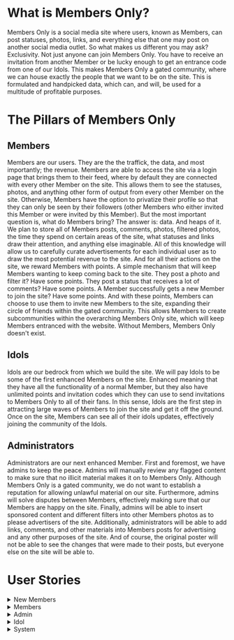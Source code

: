 # What is Members Only?

Members Only is a social media site where users, known as Members, can post statuses, photos, links, and everything else that one may post on another social media outlet. So what makes us different you may ask? Exclusivity. Not just anyone can join Members Only. You have to receive an invitation from another Member or be lucky enough to get an entrance code from one of our Idols. This makes Members Only a gated community, where we can house exactly the people that we want to be on the site. This is formulated and handpicked data, which can, and will, be used for a multitude of profitable purposes. 

# The Pillars of Members Only

## Members

Members are our users. They are the the traffick, the data, and most importantly; the revenue. Members are able to access the site via a login page that brings them to their feed, where by default they are connected with every other Member on the site. This allows them to see the statuses, photos, and anything other form of output from every other Member on the site. Otherwise, Members have the option to privatize their profile so that they can only be seen by their followers (other Members who either invited this Member or were invited by this Member). But the most important question is, what do Members bring? The answer is: data. And heaps of it. We plan to store all of Members posts, comments, photos, filtered photos, the time they spend on certain areas of the site, what statuses and links draw their attention, and anything else imaginable. All of this knowledge will allow us to carefully curate advertisements for each individual user as to draw the most potential revenue to the site. And for all their actions on the site, we reward Members with points. A simple mechanism that will keep Members wanting to keep coming back to the site. They post a photo and filter it? Have some points. They post a status that receives a lot of comments? Have some points. A Member successfully gets a new Member to join the site? Have some points. And with these points, Members can choose to use them to invite new Members to the site, expanding their circle of friends within the gated community. This allows Members to create subcommunities within the overarching Members Only site, which will keep Members entranced with the website. Without Members, Members Only doesn't exist. 

## Idols

Idols are our bedrock from which we build the site. We will pay Idols to be some of the first enhanced Members on the site. Enhanced meaning that they have all the functionality of a normal Member, but they also have unlimited points and invitation codes which they can use to send invitations to Members Only to all of their fans. In this sense, Idols are the first step in attracting large waves of Members to join the site and get it off the ground. Once on the site, Members can see all of their idols updates, effectively joining the community of the Idols. 

## Administrators

Administrators are our next enhanced Member. First and foremost, we have admins to keep the peace. Admins will manually review any flagged content to make sure that no illicit material makes it on to Members Only. Although Members Only is a gated community, we do not want to establish a reputation for allowing unlawful material on our site. Furthermore, admins will solve disputes between Members, effectively making sure that our Members are happy on the site. Finally, admins will be able to insert sponsored content and different filters into other Members photos as to please advertisers of the site. Additionally, administrators will be able to add links, comments, and other materials into Members posts for advertising and any other purposes of the site. And of course, the original poster will not be able to see the changes that were made to their posts, but everyone else on the site will be able to. 

# User Stories

<details>
<summary>New Members</summary>
 
### 1. New Member Creates Account

Josh gets sent a link from a friend to join Members Only. Naturally, Josh is very excited and is eager to join the site. Josh finds the link in an email from Members Only and selects it. He is now brought to a Members Only webpage that asks him to confirm if he wants to join Members Only. Josh will of course select yes on joining Members Only. After accepting, he will be brought to a Sign Up page on the website. Josh will have to fill out a form will personal information such as First Name, Last Name, Street Address, City/Town, Zip Code, Country (U.S. only to start), Email Address, and a Password. Josh will then select a box which says that he accepts the Terms and Conditions of Members Only. Finally, Josh will submit this form, and he will be sent a confirmation email about joining Members Only. Josh will go to this email, select the account confirmation link, effectively finalizing the creation of his account and bringing him to his own Members Only account. Afterwards, Josh will be sent a credit card charge that he will have to verify on the site to confirm that he says he is. 
 - Non-Functional Aspects:
   - Web Server receives form submission
   - Web Server sends to Node.js backend
   - Node.js backend sends automated email
   - Member's data get sends to database through interface calls

### 2. Signing Up With a Code

Brianna manages to get her hands on an invitation code to Members Only from one of her favorite idols. To use this, Brianna navigates to the Members Only site and is brought to the login page. Since Brianna doesn’t currently have an account, she will have to choose the option to sign up with a code. After clicking this, Brianna will be brought to a new web page where she will be asked to enter her code. Brianna will enter the code and then hit a submit button. Afterwards, she will be brought through the same account creation process as described previously. 
 - Non-Functional Aspects:
   - Web Server receives form submission
   - Web Server sends to Node.js backend
   - Node.js backend sends automated email
   - Member's data get sends to database through interface calls

### 3. New Member Invitation Link Expires

Liam receives an invitation link to Members Only. However, he is very busy and forgets to about it for more than 4 days. Because of this, the email link will expire, and he will lose this opportunity to join the site. To be able to join again he will have to be sent another invitation link. 
 - Non-Functional Aspects:
   - Node.js backend keeps track of how long unnaccepted invitation has been sent out
   - Node.js backend terminates validity of invitation instance

### 4. New Member Confirms Credit Card Charges
After successfully creating her account, Catherine will have to enter her credit card details so that we can confirm she is who she says she is. Catherine will receive an email to confirm her payment details. Catherine will select this link which will bring her to a form on the Members Only site where she will enter a valid 16-digit credit card number, the name the card is under, the expiration date of the card, and the 3 digit CVV associated with the credit. Catherine will then choose to SUBMIT this form. She will then be brought back to her Members Only page. 
 - Non-Functional Aspects:
   - Web Server receives form submission
   - Web Server sends to Node.js backend
   - Member's data get sends to database through interface calls

### 5. New Member Confirms Credit Card Charge

After Catherine successfully enters her credit card information, she will be charged a random amount between $0.20 and $0.45 that she will need to confirm on the Members Only site to verify she is who she says she is. Catherine will receive an email shortly after creating her account that notifies her that she has been charged for the first time. Catherine will then navigate to her online banking and check for a charge from Members Only. After finding the charge, Catherine will remember the amount and navigate back to notification email from Members Only. Catherine will select the hyperlink in the email that brings her to a form with an entry field for the value of the charge. Catherine will then enter the charge amount and select SUBMIT. If she submits the correct amount then she is brought back to her Members Only page as a verified Member. Else, she will be asked to resubmit the amount she was charged until she submits the right amount. 
 - Non-Functional Aspects:
   - Node.js backend sends automated credit card charge using Stripe.js
   - Web Server receives charge amount input
   - Node.js receives input and validates it is the same as amount charged



</details>


<details>
<summary>Members</summary>
  
### 6. Member updates credit card information

Alex will login to their profile. Alex will navigate to their settings page on their personal profile. Member will choose change credit card button. System will prompt user with text boxes to enter new credit card information. User will enter name of card. User will enter card number. User will enter expiration date. User will enter CVV. Alex will hit the submit form button. Credit card will then be verified to make sure it is valid. System will send this to the database to update the current credit card information with this information. Credit card information updates.
 - Non-Functional Aspects:
   - Web Server receives form submission
   - Web Server sends to Node.js backend
   - Node.js backend accesses database through interface calls to update information associated with particular Member

### 7. Member Confirms Tri-Monthly Credit Card Charge

System will tell the credit card software it is time to charge Alex. Credit card system will charge member a random amount between $0.20 and $0.40. System will send automated email at specified time period telling member to validate the charge made to their account. Email will include a link that will direct the user to the page to enter the amount charged. System will start a timer for 3 days. Alex will login to their personal bank account and check for the charge from Members Only. Alex will click link provided in email. Alex will be redirected to the webpage with a form where they can enter the amount they were charged by the system. Alex will fill in the text box with that amount. Alex will hit the “Submit form” button. Webserver will receive this information and back end services will process it. System will compare this amount to the amount that was charged. If right, member will be directed back to the Members Only home page. If wrong, member will be blocked out of Members Only until they enter the right amount.
- Non-Functional Aspects:
   - Node.js backend sends automated credit card charge using Stripe.js
   - Web Server receives charge amount input
   - Node.js receives input and validates it is the same as amount charged

### 8. Member does not enter the amount in time

Alex doesn’t enter amount in time and is blocked from account. When Alex tries to access Members Only, they will be directed to a page telling them to send another charge. System tells credit card system to send another charge between $0.20 and $0.45. Credits card system sends another random charge. System sends Alex another email. System starts a timer for 3 days. Alex logs into their bank account and sees the charge from Members Only. Alex clicks button on email and is redirected to Members Only. Alex enters amount in and is either allowed back to website or entered the wrong amount.
- Non-Functional Aspects:
   - Node.js backend sends automated credit card charge using Stripe.js
   - Web Server receives charge amount input
   - Node.js receives input and validates it is the same as amount charged

### 9. Member posts a status update on personal profile.

Alex will click an option on their profile page that reads “create new post”. Alex will type URL, and can add any additional text to the post. tinyURL generator will shorten the URL given. Alex will hit “post”. The webserver will receive the request send it to the backend. Backend will process the request and post Alex link to their profile feed. Backend services will send the link to the database to store it as something Alex is interested in for potential future advertisement reasons.
- Non-Functional Aspects:
   - Web Server receives new post
   - Node.js backend receives post information and posts it
   - Node.js backend uses database interface to update post table with new post 

### 10. Member leaves comment on friend’s status.

Alex will see their friend’s status on their profile feed. Alex will click the comment button that appears on the bottom of their friend’s post. The Webserver will get the request and pop up a text box overlay on the website. Alex will leave a comment, then hit “Post”. The Webserver will receive the request and send it to the backend services. Backend services will add it to the friend’s comment section on their post.
- Non-functional Aspects:
   - Web Server receives new post
   - Node.js backend receives comment information and posts it
   - Node.js backend uses database interface to update comment table with new post 

### 11. Member invites a non-member to Members Only so that they can enjoy Members Only with them

Alex navigates to the “Invite New Member” button on their profile page. On this page, Alex will fill in new members email address. Webserver will receive this information and pass it to the backend. Backend will save new members email to database. Backend will tell email system to send a new invitation email. New invitation email will be sent to new member. System will start a timer for 4 days.
- Non-functional Aspects
   - Web Server receives request to send a new invitation link
   - Node.js backend processes request and sends an automated email with link
   - Node.js backend keeps track of how long invitation has been out for

### 12. New Member Accepts Offer

Alex will gain points. Webserver will receive this information and send it to the backend. Backend will add that many points to Alex’s point system.
- Non-functional Aspects:
   - Web Server receives new post
   - Node.js backend receives post information and posts it
   - Node.js backend uses database interface to update post table with new post 

### 13. Member posts photo to profile.

Alex will choose “Post Photo” on their profile feed. Alex can navigate their device for the photo they wish to submit. Alex can then add any additional text to the post that they wish. Alex will then hit submit. The Web Server will receive the request and send it to backend services. Backend services will process and post the request. Backend will save image to database. Admins can use saved image for their own purposes.
- Non-functional Aspects:
   - Web Server receives new post and photo
   - Node.js backend receives post information and posts it
   - Node.js backend uses database interface to update post table with new post
   - Node.js backend uses database interface to update photo table with new photo

### 14. Member removes/applies filter to photo.  

Alex will go through the post a photo process, except immediately after he chooses his photo he will be given the option to apply a filter. Alex will scroll through various premade filters available on Members Only. Alex will choose a filter that will be applied to their photo. The post photo process then continues from here.
- Non-functional Aspects:
   - Web Server receives new post and photo
   - Node.js backend receives post information and posts it
   - Node.js backend uses database interface to update post table with new post 
   - Node.js backend uses database interface to update photo table with new photo
   - Node.js backend uses database interface to update filtered photo table with new photo

### 15. Member removes filter

Alex navigates to his profile page and clicks on the photo he wishes to remove the filter on. Alex chooses “options”. Alex then chooses to remove filters. The filters will then be removed from the photo. Alex will then be prompted to confirm their changes. Alex will click “Confirm”. Request will be sent to the web server. Web server will send it to backend. Backend services will replace that photo with the originally posted photo.
- Non-functional Aspects:
   - Web Server receives new post and photo
   - Node.js backend receives post information and posts it
   - Node.js backend uses database interface to update post table with new post 
   - Node.js backend uses database interface to update photo table with new photo
   - Node.js backend uses database interface to update filtered photo table with new photo


### 16. Member Adds Sponsored Content

Alex will follow the posting photos process. Alex will then click add content. Alex can choose any of the items and place them anywhere in their photo using a drag and drop method. Alex will choose to submit their altered photo. The Web Server will receive the request and send it to backend services. Backend services will process and post the request. Backend will save image to database. Admins can access image and add/delete content as they please.
- Non-functional Aspects:
   - Web Server receives new post and photo
   - Node.js backend receives post information and posts it
   - Node.js backend uses database interface to update post table with new post 
   - Node.js backend uses database interface to update photo table with new photo
   - Node.js backend uses database interface to update filtered photo table with new photo

### 17. Member Removes Sponsored Content

Alex will go to their photo with added content. Alex will select options and be given an option to remove content from the photo. Alex will be shown what is added content in their photo such that they can navigate to it and choose to remove it. Alex will submit their changes. The Web Server will receive the request and send it to backend services. Backend services will process and post the request. Backend services will save image to the database. Admins can use image to add/remove/etc. Original poster will not be able to see these changes. 
- Non-functional Aspects:
   - Web Server receives new post and photo
   - Node.js backend receives post information and posts it
   - Node.js backend uses database interface to update post table with new post 
   - Node.js backend uses database interface to update photo table with new photo
   - Node.js backend uses database interface to update filtered photo table with new photo

### 18. Member Logs in to Members Only

Johnson wants to login in to Members Only and check his feed. To do this, Johnson will navigate to the Members Only homepage, which includes a login for existing users form. Johnson will enter his email address and password associated with his Members Only account. Johnson will then select LOGIN at the bottom of the form. If his email and password are correct, he will then be redirected to his Members Only feed. 
- Non-functional Aspects:
   - Web Server receives form submission
   - Node.js backend receives login request and validates credentials

### 19. Member Forgets Password or Inputs Invalid Password

Johnson wants to login to Members Only, but he is stuck at the login form on the homepage of the site because he has forgotten the correct password associated with his account. Johnson will then select a link that says, “Forgot Password”. This will redirect him to a different form on the Members Only site where he will fill out his email and several other details associated with his account such as his name. Johnson will then be sent an email that sends him a new temporary password to login to his account. Johnson can then reset his password once he logs back into his account and accesses his settings. 
- Non-functional Aspects:
   - Web Server receives form submission
   - Node.js backend receives login request and rejects credentials

### 20. Member Forgets Email or Inputs Invalid Email

Johnson directs himself to the Members Only homepage and tries to login to his account. However, Johnson has somehow forgotten the email associated with his Members Only account. After entering his information, Johnson will click submit. The system will receive the email and attempt to verify who Johnson is, however because it is the incorrect email Johnson will be denied access to Members Only until he can recall the correct email address associated with his account. 
- Non-functional Aspects:
   - Web Server receives form submission
   - Node.js backend receives login request and rejects credentials

### 21. Member Changes Password

Larry wants to change his password, either for security reasons or because he just logged in with a temporary password because he forgot his previous one. Larry will navigate to the SETTINGS portion of his account after immediately logging in. Larry will then navigate and choose the CHANGE PASSWORD option. Larry will be brought to a separate, private form where he will be prompted to enter a new password. After entering the new password, Larry will be prompted to enter it a second time as to confirm the password and eliminate the possibility of any typos. Larry will then click CONFIRM and the system will verify that the passwords are identical. If they are, then Larry will be redirected back to his Members Only feed. Otherwise, Larry will be prompted to enter and reenter the new password again until he successfully enters the same password twice. 
- Non-functional Aspects:
   - Web Server receives form submission
   - Node.js backend receives new password
   - Node.js uses database interface to update values associated with Member

### 22. Member Changes Visibility Settings 

Danny wants to hide his activity from non-followers on Members Only. To do this, Danny will go to his personal page and access the SETTINGS portion of the page. Danny will then navigate to the toggle button which allows them to switch between a privatized and un-privatized profile. Since Danny wants to privatize his page, he will select this toggle button to the on setting, effectively hiding his activity from non-followers. 
- Non-functional Aspects:
   - Web Server receives change of privacy request
   - Node.js backend receives request
   - Node.js uses database interface to update values associated with Member

### 23. Member Blocks a Follower

Syed wants to block one of his followers that ruining his experience on Members Only. Syed will go to their Members Only personal page. Syed will then go to their followers list and navigate to the person they are concerned about. Syed will then choose to block this follower, which will disallow them from seeing any of Syed’s information, status updates, posted pictures, or any of Syed’s activities on the site. 
- Non-functional Aspects:
   - Web Server receives block request
   - Node.js backend receives block request
   - Node.js uses blocks data communication between these two Members

### 24. Member Reports Another Member

Phil wants to report another member on Members Only for an offensive action. Phil will go to his personal page and access his followers list, navigating to the person he is concerned with. Phil will then choose the option to report this follower. Phil will then be redirected to a report issue page that contains a form where he will enter the member’s name he is concerned with and other details about why they are being reported. After filling out the form, Phil will click SUBMIT, sending the form to the Web Server. This information will then be redirected to Admins so that they can review the report and decide any further action. 
- Non-functional Aspects:
   - Web Server receives block request
   - Node.js backend receives block request
   - Node.js uses blocks data communication between these two Members
   - Node.js sends report to Admins

</details>


<details>
<summary>Admin</summary>

### 25. Administrator Removes Member's Access to Member's Only
Administrator Ava is working through checking the flagged content on the Member’s Only site, and she encounters the profile of Jonas (a member) who was flagged for posting inappropriate content.  Ava directs herself to view Jonas’s profile via frontend interactions.  From there, she must review all the flagged content on his profile and come to a decision on whether Jonas should be removed or not from Member’s Only.  Ava concludes that Jonas must be removed for violating the site’s posting policy.  She selects the “Remove Member” button via the webpage which should then cause a confirmation pop-up to occur.  Ava selects the “Yes” option which causes the web server to receive that request and send the needed backend services to comply with that order.  The backend removes Jonas as a member by effectively deleting the profile page and all associated comments with the profile, but the personal data is retained.  
- Non-functional Aspects:
   - Web Server receives removal request
   - Node.js backend receives removal request
   - Node.js disallows Member's credentials to be used to login

### 26. Administrator Removes Content Flagged as Inappropriate/Illegal
Administrator Ava is working through checking the flagged content on the Member’s Only site when she receives a report of inappropriate content in the form of a flagged photo.  Ava directs herself to review the flagged photo via frontend interactions, and she must come to a decision on whether the photo should be removed or not.  After noticing that the photo does indeed contain child pornography images on it, Ava proceeds with removing the photo.  She selects the “Remove Post/Photo” button on the web page which would cause a confirmation pop-up to occur.  After selecting the “Yes” button, the web server receives that request to remove post and directs it to the backend.  The backend then removes the flagged photo from the page AND the database (no need to keep flagged data).  
- Non-functional Aspects:
   - Web Server receives removal request
   - Node.js backend receives removal request
   - Node.js uses database interface to remove data from the site

### 27. Administrator Edits Member's Photo
Administrator Andrew wants to make Member’s Only the best visually pleasing web-page out there.  Thus, he decides he wants to edit a member’s photo to add a filter in the hopes that it would increase web traffic to the site.  First, Andrew directs the web page via frontend interactions to the photo on Curtis’s (a member) profile that he would like to edit. Andrew selects the “Edit” button next to the photo, and he uses the photo editing software to apply a color filter.  After making the necessary revisions, he selects the “Save” button which would cause a confirmation pop-up to occur.  Andrew confirms he’s satisfied with the changes by selecting the “Yes” button.  The web server gets this request to save and sends it to the backend.  The backend then saves this new photo to the database as well without removing the original photo.  However, the filter has been added and the photo is updated correctly.  Adding filters is not the only thing that Andrew can do to Curtis’s photo. He could also choose to add sponsored content which he would do to also increase web traffic and revenue in terms of partnerships.  The process Andrew take to do that is nearly identical to the filtering case except Andrew uses the photo editing software to input another image (the sponsored content) onto the photo rather than apply a filter.  It’s also important to note that these two interactions described above could very well occur as or in a comment instead of a post.  This is as simple as just a different location where Andrew is working to change content from.  A final comment is that visibility does have an effect here, as Curtis would not see the changed content on his own profile but rather what he originally posted.
- Non-functional Aspects:
   - Web Server receives new post and photo
   - Node.js backend receives post information and posts it
   - Node.js backend uses database interface to update post table with new post 
   - Node.js backend uses database interface to update photo table with new photo
   - Node.js backend uses database interface to update filtered photo table with new photo

</details>



<details>
<summary>Idol</summary>

### 28. Idol Has All Privileges of a Member
Tony loves using Member’s Only, and as a popular social figure he has the designation from the Member’s Only site as an idol.  That basically grants him additional capabilities on the site outside of what a normal member can do such as unlimited invitations and ability to post sponsored content.  However, it is important to remember the fact that Tony still is essentially a member.  Thus, as such, he can do all the basic functionally that a member does such as posting a status update, commenting, posting a photo, and applying filters to photos.

### 29. Idol Invites a New Member
Tony, an idol, wants to contribute to the web site’s overall member base count by inviting new members to the site.  He does this to increase the web traffic to Member’s Only and increase his own revenue.  There are two ways an idol can send invitations; the normal way for most members which is through an email invitation or via code referral.  To send via email invitation link, Tony selects the “Send Invitation Link” button on the web page.  He enters the email address of his friend Bruce which is bruce4321@gmail.com, and the system confirms that it is a valid email address. It is in fact a valid email address, so Tony selects the “Confirm” button to send the invitation link.  It’s important to note here that as an idol, Tony has unlimited number of invitations, so he doesn’t get docked any points upon inviting his friend.  The next way of inviting is through the code system.  Tony will generate a random, new invitation code which will be suitable for one invitation only.  Tony can then give this code out through a variety of means either through person, message, Facebook, or any other communication means.  Whoever receives this code from Tony, then must use it when signing up for Member’s Only.
- Non-functional Aspects
   - Web Server receives request to send a new invitation link
   - Node.js backend processes request and sends an automated email with link
   - Node.js backend keeps track of how long invitation has been out for

### 30. Idol's Visibility
Since idols are the “Popular” faces of Member’ Only, we want it to be the case that all members should be allowed to see their profiles. Thus, idols don’t have the visibility toggle option as a part of their profile allowing all members to be able to follow their profile.  This differs from regular members in which they can toggle their visibility of their profile from specific members.  
</details>


<details>
<summary>System</summary>
 
### 31. System Deducts Points From Member  
The backend receives a request from the frontend. The backend sent a request to the credit card company using a credit card software.
If the credit card is denied, the system freezes the member’s account and changes the permission of the member in a database. 
If the request is successful, the database finds the matched member and takes a point off. Then the system sends updated point information to the frontend. The frontend updates the point information in a local storage and Alex will recoginize the changes.

### 32. System Awards Points To Member  
Alex’s invitation gets accepted or he makes positive actions. The backend receives a request. The database finds the matched member information in a database and updates the matched member's information. The system sends updated point information to the frontend. The system updates the point information in a local storage and Alex will recognize the changes. 

### 33. System Receives Login Request From Frontend 
A frontend sends a login request to a backend. The backend gets a request that contains user information. The backend stores a member's current IP address into the database. The backend confirms whether the information given is matched with one of the user data in the database. The backend sends tokens and matched user information to the frontend. 

### 34. System receives Logout Request From Frontend   
 Alex clicks a logout button in a frontend. The frontend detects when the logout button is clicked. The frontend sends a Alex’s singed out time to a backend. The backend stores Alex's logout time. The frontend destroys the session data in a local storage. The frontend redirects Alex to a landing page. 

### 35. System Receives Registration Request From Frontend 
A potential member(Bob) fills out a registration form and clicks the register button. The backend gets a request that contains a potential user’s information 
If the credit card information already exists, the backend sends an error to the frontend  and bob checks the error . If the credit card information does not exist in the database, The system checks the given credit card information is valid using credit card software. If the data is valid, the system stores new user information into the database. The frontend redirects Bob to a login page. 
If the data is NOT valid, the backend sends an error to the frontend and Bob checks the error. 

### 36. System Retains Member's Actions (Interests)
Alex performs specific expected actions. The frontend detects an item being clicked when a member clicks a specific post or recognizes an item(content) on the current screen (if a member stays longer than a particular second at the same page without scrolling down or going out to other pages). The frontend sends the item(content) information to the backend. The backend receives the data and stores them in the database.

### 37. System Converts URL to Shortened URL 
The frontend sends the request to a backend. Then the frontend sends a request to the backend with original URL information. The backend gets the request and uses a hash function to generate a shortened URL. The system saves the shortened URL into the database. The system sends the shortened URL to the frontend. In the case of the system can't perform shortening, it will use the original URL. 
</details>
